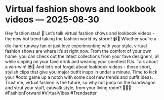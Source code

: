 # Virtual fashion shows and lookbook videos — 2025-08-30

Hey fashionistas! 🌟 Let’s talk virtual fashion shows and lookbook videos - the new hot trend taking the fashion world by storm! 📹💃 Whether you’re a die-hard runway fan or just love experimenting with your style, virtual fashion shows are where it’s at right now. From the comfort of your own home, you can check out the latest collections from your fave designers, all while sipping on your fave drink and wearing your comfiest PJs. Talk about a win-win! 😎👗 And let’s not forget about lookbook videos - those short, stylish clips that give you major outfit inspo in under a minute. Time to kick your #ootd game up a notch with some cool new trends and outfit ideas. Trust me, virtual fashion is the future, so why not jump on the bandwagon and strut your stuff, catwalk style, from your living room? 🚶‍♀️🔥 #FashionForward #VirtualVibes #Trendsetter